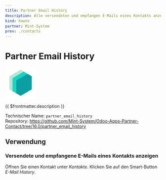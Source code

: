 ```yaml
---
title: Partner Email History
description: Alle versendeten und empfangen E-Mails eines Kontakts anzeigen.
kind: howto
partner: Mint-System
prev: ./contacts
---
```


# Partner Email History

![icon_oms_box](attachments/icons_odoo_mint_system.png)

{{ $frontmatter.description }}

Technischer Name: `partner_email_history`\
Repository: <https://github.com/Mint-System/Odoo-Apps-Partner-Contact/tree/16.0/partner_email_history>

## Verwendung

### Versendete und empfangene E-Mails eines Kontakts anzeigen

Öffnen Sie einen Kontakt unter _Kontakte_. Klicken Sie auf den Smart-Button _E-Mail History_.
